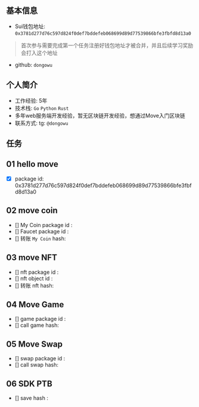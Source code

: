 ## 基本信息
- Sui钱包地址: `0x3781d277d76c597d824f0def7bddefeb068699d89d77539866bfe3fbfd8d13a0`
> 首次参与需要完成第一个任务注册好钱包地址才被合并，并且后续学习奖励会打入这个地址
- github: `dongowu`

## 个人简介
- 工作经验: 5年
- 技术栈: `Go` `Python` `Rust`
- 多年web服务端开发经验，暂无区块链开发经验，想通过Move入门区块链
- 联系方式: tg: `@dongowu` 

## 任务

##   01 hello move  
- [x] package id: 0x3781d277d76c597d824f0def7bddefeb068699d89d77539866bfe3fbfd8d13a0

##   02 move coin
- [] My Coin package id : 
- [] Faucet package id : 
- [] 转账 `My Coin` hash:

##   03 move NFT
- [] nft package id :
- [] nft object id : 
- [] 转账 nft  hash:

##   04 Move Game
- [] game package id :
- [] call game hash:

##   05 Move Swap
- [] swap package id :
- [] call swap hash:

##   06 SDK PTB
- [] save hash :
